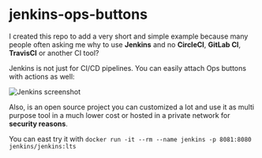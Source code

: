 # jenkins-ops-buttons
I created this repo to add a very short and simple example because many people often asking me why to use **Jenkins** and no **CircleCI**, **GitLab CI**, **TravisCI** or another CI tool?

Jenkins is not just for CI/CD pipelines. You can easily attach Ops buttons with actions as well:

![Jenkins screenshot](https://itforge.uk/img/jenkins-screenshot.png)

Also, is an open source project you can customized a lot and use it as multi purpose tool in a much lower cost or hosted in a private network for **security reasons**.

You can east try it with ```docker run -it --rm --name jenkins -p 8081:8080 jenkins/jenkins:lts```
